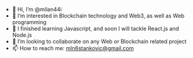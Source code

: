 - 👋 Hi, I’m @milan44i
- 👀 I’m interested in Blockchain technology and Web3, as well as Web programming
- 🌱 I finished learning Javascript, and soon I will tackle React.js and Node.js
- 💞️ I’m looking to collaborate on any Web or Blockchain related project
- 📫 How to reach me: mln6stankovic@gmail.com

<!---
milan44i/milan44i is a ✨ special ✨ repository because its `README.md` (this file) appears on your GitHub profile.
You can click the Preview link to take a look at your changes.
--->
